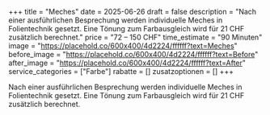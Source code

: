 +++
title = "Meches"
date = 2025-06-26
draft = false
description = "Nach einer ausführlichen Besprechung werden individuelle Meches in Folientechnik gesetzt. Eine Tönung zum Farbausgleich wird für 21 CHF zusätzlich berechnet."
price = "72 – 150 CHF"
time_estimate = "90 Minuten"
image = "https://placehold.co/600x400/4d2224/ffffff?text=Meches"
before_image = "https://placehold.co/600x400/4d2224/ffffff?text=Before"
after_image = "https://placehold.co/600x400/4d2224/ffffff?text=After"
service_categories = ["Farbe"]
rabatte = []
zusatzoptionen = []
+++

Nach einer ausführlichen Besprechung werden individuelle Meches in Folientechnik gesetzt. Eine Tönung zum Farbausgleich wird für 21 CHF zusätzlich berechnet.
